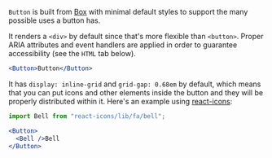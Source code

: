 `Button` is built from [Box](/components/primitives/box) with minimal default styles to support the many possible uses a button has.

It renders a `<div>` by default since that's more flexible than `<button>`. Proper ARIA attributes and event handlers are applied in order to guarantee accessibility (see the `HTML` tab below).

```jsx
<Button>Button</Button>
```

It has `display: inline-grid` and `grid-gap: 0.68em` by default, which means that you can put icons and other elements inside the button and they will be properly distributed within it. Here's an example using [react-icons](https://github.com/react-icons/react-icons):

```jsx
import Bell from "react-icons/lib/fa/bell";

<Button>
  <Bell />Bell
</Button>
```
